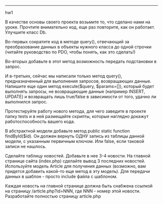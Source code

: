 __________________________________
hw1

В качестве основы своего проекта возьмите то, что сделано нами на уроке. 
Прочтите внимательно код, еще раз повторите, как он работает. 
Улучшите класс Db.

Во-первых сократите код в методе query(), 
отвечающий за преобразование данных в объекты нужного класса до одной строчки 
(читайте руководство по PDO, чтобы понять, как это сделать!)

Во-вторых добавьте в этот метод возможность передать подстановки в запрос.

И в-третьих, сейчас мы написали только метод query(), предназначенный для выполнения запросов, 
возвращающих данные. Напишите еще один метод execute($query, $params=[]), 
который будет выполнять запросы, не возвращающие данные (например INSERT, UPDATE) 
и возвращать лишь true/false в зависимости от того, удачно ли выполнился запрос. 

Протестируйте работу нового метода, для чего заведите в проекте папку tests и в ней размещайте скрипты, которые наглядно докажут работоспособность вашего кода.

В абстрактной модели добавьте метод public static function findById($id). 
Он должен вернуть ОДНУ запись из таблицы данной модели, с указанным первичным ключом. 
Или false, если таковой записи не нашлось.

Сделайте таблицу новостей. Добавьте в нее 3-4 новости. На главной странице сайта (index.php) 
сделайте вывод 3 последних новостей. Используйте модель Article для получения данных 
(возможно, вам придется добавить какой-то еще метод в эту модель). 
Для передачи данных в шаблон - просто include файла с шаблоном.

Каждая новость на главной странице должна быть снабжена ссылкой на страницу 
/article.php?id=NNN, где NNN - номер этой новости. Разработайте полностью страницу article.php